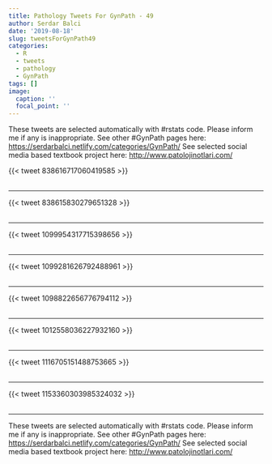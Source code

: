 ```yaml
---
title: Pathology Tweets For GynPath - 49
author: Serdar Balci
date: '2019-08-18'
slug: tweetsForGynPath49
categories:
  - R
  - tweets
  - pathology
  - GynPath
tags: []
image:
  caption: ''
  focal_point: ''
---
```



These tweets are selected automatically with #rstats code. Please inform me if any is inappropriate.
See other #GynPath pages here: https://serdarbalci.netlify.com/categories/GynPath/ 
See selected social media based textbook project here: http://www.patolojinotlari.com/

{{< tweet 838616717060419585 >}}
<br>
<br>
<hr>
{{< tweet 838615830279651328 >}}
<br>
<br>
<hr>
{{< tweet 1099954317715398656 >}}
<br>
<br>
<hr>
{{< tweet 1099281626792488961 >}}
<br>
<br>
<hr>
{{< tweet 1098822656776794112 >}}
<br>
<br>
<hr>
{{< tweet 1012558036227932160 >}}
<br>
<br>
<hr>
{{< tweet 1116705151488753665 >}}
<br>
<br>
<hr>
{{< tweet 1153360303985324032 >}}
<br>
<br>
<hr>


These tweets are selected automatically with #rstats code. Please inform me if any is inappropriate.
See other #GynPath pages here: https://serdarbalci.netlify.com/categories/GynPath/ 
See selected social media based textbook project here: http://www.patolojinotlari.com/
